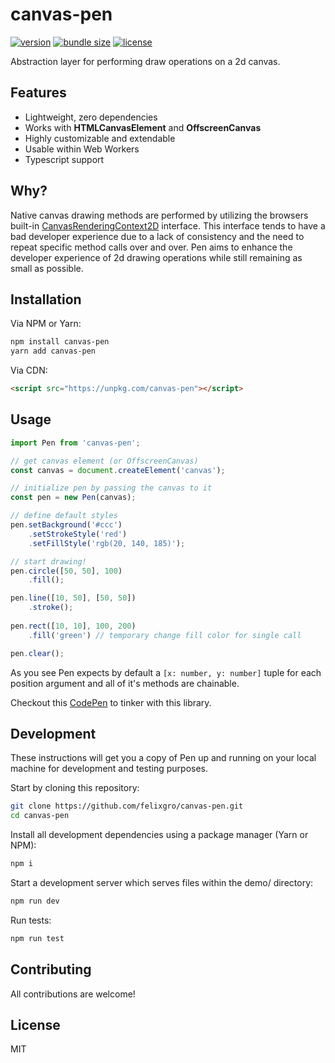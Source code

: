 # canvas-pen

[![version][npm-badge]][npm-url]
[![bundle size][size-badge]][npm-url]
[![license][license-badge]][npm-url]

Abstraction layer for performing draw operations on a 2d canvas.


## Features

- Lightweight, zero dependencies
- Works with **HTMLCanvasElement** and **OffscreenCanvas**
- Highly customizable and extendable
- Usable within Web Workers
- Typescript support


## Why?

Native canvas drawing methods are performed by utilizing the browsers built-in [CanvasRenderingContext2D][ctx] interface. This interface tends to have a bad developer experience due to a lack of consistency and the need to repeat specific method calls over and over.
Pen aims to enhance the developer experience of 2d drawing operations while still remaining as small as possible.

## Installation
Via NPM or Yarn:
```bash
npm install canvas-pen
yarn add canvas-pen
```

Via CDN:
```html
<script src="https://unpkg.com/canvas-pen"></script>
```

## Usage
```ts
import Pen from 'canvas-pen';

// get canvas element (or OffscreenCanvas)
const canvas = document.createElement('canvas');

// initialize pen by passing the canvas to it
const pen = new Pen(canvas);

// define default styles
pen.setBackground('#ccc')
    .setStrokeStyle('red')
    .setFillStyle('rgb(20, 140, 185)');

// start drawing!
pen.circle([50, 50], 100)
    .fill();

pen.line([10, 50], [50, 50])
    .stroke();
    
pen.rect([10, 10], 100, 200)
    .fill('green') // temporary change fill color for single call

pen.clear();
```
As you see Pen expects by default a `[x: number, y: number]` tuple for each position argument and all of it's methods are chainable.

Checkout this [CodePen][codepen-demo] to tinker with this library.

## Development

These instructions will get you a copy of Pen up and running on your local machine for development and testing purposes.

Start by cloning this repository:
```bash
git clone https://github.com/felixgro/canvas-pen.git
cd canvas-pen
```

Install all development dependencies using a package manager (Yarn or NPM):
```bash
npm i
```

Start a development server which serves files within the demo/ directory:
```bash
npm run dev
```

Run tests:
```bash
npm run test
```

## Contributing

All contributions are welcome!  

## License
MIT


[npm-url]: https://www.npmjs.com/package/canvas-pen
[codepen-demo]: https://codepen.io/felixgro/pen/MWvqLKL
[npm-badge]: https://img.shields.io/npm/v/canvas-pen?color=blue
[size-badge]: https://badgen.net/bundlephobia/minzip/canvas-pen
[license-badge]: https://badgen.net/github/license/felixgro/canvas-pen
[ctx]: https://developer.mozilla.org/en-US/docs/Web/API/CanvasRenderingContext2D